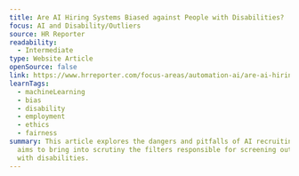 ```yaml
---
title: Are AI Hiring Systems Biased against People with Disabilities?
focus: AI and Disability/Outliers
source: HR Reporter
readability:
  - Intermediate
type: Website Article
openSource: false
link: https://www.hrreporter.com/focus-areas/automation-ai/are-ai-hiring-systems-biased-against-people-with-disabilities/361810
learnTags:
  - machineLearning
  - bias
  - disability
  - employment
  - ethics
  - fairness
summary: This article explores the dangers and pitfalls of AI recruiting and
  aims to bring into scrutiny the filters responsible for screening out people
  with disabilities.
---
```


